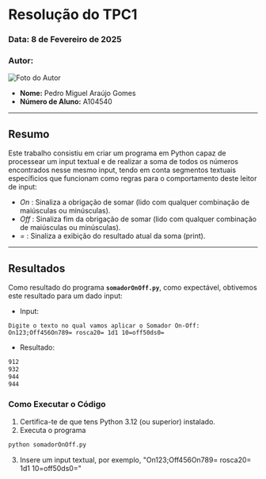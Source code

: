# Resolução do TPC1

### **Data:** 8 de Fevereiro de 2025  
### **Autor:**  
![Foto do Autor](https://avatars.githubusercontent.com/u/140913282?v=4)  
- **Nome:** Pedro Miguel Araújo Gomes 
- **Número de Aluno:** A104540

---

## Resumo
Este trabalho consistiu em criar um programa em Python capaz de processear um input textual e de realizar a soma de todos os números encontrados nesse mesmo input, tendo em conta segmentos textuais específicios que funcionam como regras para o comportamento deste leitor de input:

- *On* : Sinaliza a obrigação de somar (lido com qualquer combinação de maiúsculas ou minúsculas).
- *Off* : Sinaliza fim da obrigação de somar (lido com qualquer combinação de maiúsculas ou minúsculas).
- *=* : Sinaliza a exibição do resultado atual da soma (print).

---

## Resultados
Como resultado do programa **`somadorOnOff.py`**, como expectável, obtivemos este resultado para um dado input: 

- Input:
```
Digite o texto no qual vamos aplicar o Somador On-Off:
On123;Off456On789= rosca20= 1d1 10=off50ds0=
```
- Resultado:
```bash
912
932
944
944
```

### Como Executar o Código
1. Certifica-te de que tens Python 3.12 (ou superior) instalado.
2. Executa o programa
```bash
python somadorOnOff.py
```
3. Insere um input textual, por exemplo, "On123;Off456On789= rosca20= 1d1 10=off50ds0="
